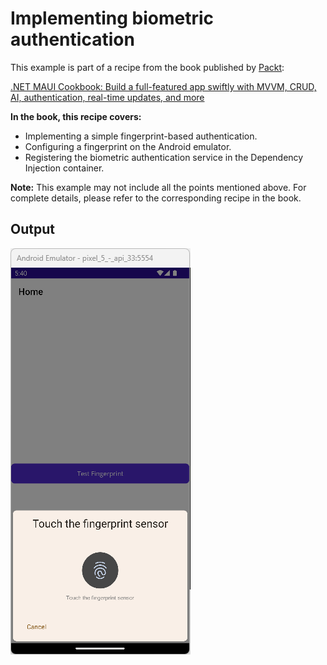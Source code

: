 # Implementing biometric authentication
This example is part of a recipe from the book published by [Packt](https://www.packtpub.com/en-us?utm_source=github):

[.NET MAUI Cookbook: Build a full-featured app swiftly with MVVM, CRUD, AI, authentication, real-time updates, and more](https://www.amazon.com/NET-MAUI-Cookbook-full-featured-authentication-ebook/dp/B0DHV34WQ5)

**In the book, this recipe covers:**
* Implementing a simple fingerprint-based authentication.
* Configuring a fingerprint on the Android emulator.
* Registering the biometric authentication service in the Dependency Injection container.

**Note:** This example may not include all the points mentioned above. For complete details, please refer to the corresponding recipe in the book.

## Output
![Fingerprint Authentication](/Images/Fingerprint%20Auth.png)
